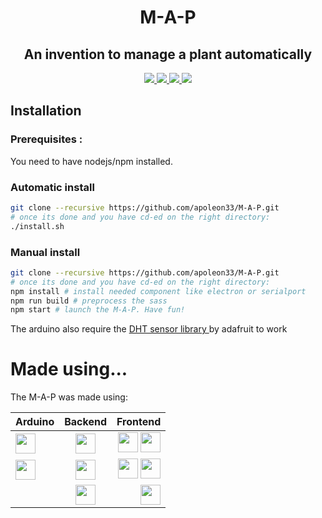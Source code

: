 <h1 align="center">M-A-P</h1>
<h2 align="center">An invention to manage a plant automatically</h2>
<p align="center">
    <a href="https://www.codefactor.io/repository/github/apoleon33/m-a-p/overview/dev">
        <img src="https://www.codefactor.io/repository/github/apoleon33/m-a-p/badge/rewrite">
    </a>
    <a href="https://github.com/apoleon33/M-A-P/stargazers/">
        <img src="https://badgen.net/github/stars/apoleon33/M-A-P">
    </a>
    <a href="http://perso.crans.org/besson/LICENSE.html">
        <img src="https://img.shields.io/badge/License-GPLv3-blue.svg">
    </a>
    <a href="https://discord.gg/hS4VgSTumn">
        <img src="https://badgen.net/discord/members/hS4VgSTumn">
    </a>
</p>

## Installation

### Prerequisites :
You need to have nodejs/npm installed.

### Automatic install

```sh
git clone --recursive https://github.com/apoleon33/M-A-P.git
# once its done and you have cd-ed on the right directory:
./install.sh
 ```

### Manual install

```sh
git clone --recursive https://github.com/apoleon33/M-A-P.git
# once its done and you have cd-ed on the right directory:
npm install # install needed component like electron or serialport
npm run build # preprocess the sass
npm start # launch the M-A-P. Have fun!
```


 The arduino also require the [DHT sensor library ](https://github.com/adafruit/DHT-sensor-library) by adafruit to work

 # Made using...
 The M-A-P was made using:

| Arduino  | Backend          | Frontend |
| :--------------- |:---------------:| -----:|
|     <a href="https://www.arduino.cc/"><img src="https://cdn.worldvectorlogo.com/logos/arduino-1.svg" width="32"></a>  |   <a href="https://nodejs.org/en/"><img src="https://cdn.worldvectorlogo.com/logos/nodejs-icon.svg" width="32"></a>       |  <a href="https://developer.mozilla.org/en-US/docs/Web/HTML/Element/progress"><img src="https://cdn.worldvectorlogo.com/logos/html-1.svg" width="32"></a> <a href="https://developer.mozilla.org/en-US/docs/Web/JavaScript"><img src="https://cdn.worldvectorlogo.com/logos/logo-javascript.svg" width="32"></a> |
| <a href="https://github.com/adafruit/DHT-sensor-library"><img src="https://yt3.ggpht.com/hme3lW9xG5CzDVFK7292X0uDm1Jhk6e3C4bEBzX_RKz1hNVJyIRfTebu4oPRWRxAfBqh-CvQVY8=s176-c-k-c0x00ffffff-no-rj" width="32"></a>   |     <a href="https://serialport.io/"><img src="https://serialport.io/img/nodebots-logo.svg" width="32"></a>         | <a href="https://sass-lang.com/"><img src="https://cdn.worldvectorlogo.com/logos/sass-1.svg" width="32"></a>   <a href="https://reactjs.org/"><img src="https://cdn.worldvectorlogo.com/logos/react-2.svg" width="32"></a>  |
|   | <a href="https://github.com/discordjs/RPC"><img src="https://cdn.worldvectorlogo.com/logos/discord-6.svg" width="32"></a>          |    <a href="https://www.electronjs.org/"><img src="https://cdn.worldvectorlogo.com/logos/electron-1.svg" width="32"></a> |